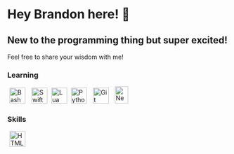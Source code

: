 Hey Brandon here! 🤖
=============================  
New to the programming thing but super excited!
-----------------------------------------------------------------------  
Feel free to share your wisdom with me!

### Learning  
<p align="left">
    <a href="https://en.wikipedia.org/wiki/Bash_(Unix_shell)" target="_blank" rel="noreferror" style="padding: 5px;"><img src="https://cdn.simpleicons.org/gnubash/white/black" width="36" height="36" alt="Bash" /></a>
    <a href="https://developer.apple.com/swift/" target="_blank" rel="noreferrer" style="padding: 5px;"><img src="https://cdn.simpleicons.org/swift" width="36" height="36" alt="Swift" /></a>
    <a href="https://www.lua.org" target="_blank" re="nonreferrer" styyle="padding: 5px:"><img src="https://cdn.simpleicons.org/lua" width="36" height="36" alt="Lua" /></a>
    <a href="https://www.python.org/" target="blank" rel="nonreferrer" style="padding: 5px;"><img src="https://user-images.githubusercontent.com/25181517/183423507-c056a6f9-1ba8-4312-a350-19bcbc5a8697.png" width="36" height="36" alt="Python" /></a>
    <a href="https://git-scm.com/" target="_blank" rel="noreferrer" style="padding: 5px;"><img src="https://cdn.simpleicons.org/git" width="36" height="36" alt="Git" /></a>
    <a href="https://neovim.io/" target="blank" rel="noreferrer" style="padding: 5px;"><img src="https://github-production-user-asset-6210df.s3.amazonaws.com/136815194/258326081-b113a23c-5c04-45aa-819c-bd04e8ac2a37.png" width="30" height="39" alt="Neovim" /></a>
</p>

### Skills  
<p align="left">
    <a href="https://www.w3schools.com/html/" target="blank" rel="noreferrer" style="padding: 5px;"><img src="https://cdn.simpleicons.org/html5" width="36" hight="36" alt="HTML" /></a>
</p>
